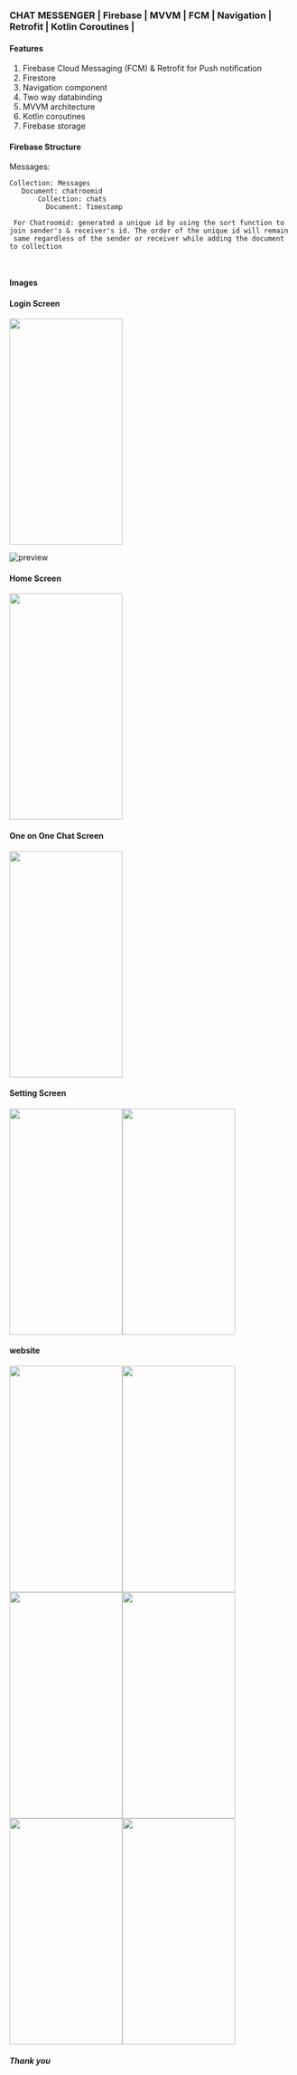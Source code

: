 ###    CHAT MESSENGER | Firebase | MVVM | FCM | Navigation | Retrofit | Kotlin Coroutines | 

#### Features 
1. Firebase Cloud Messaging (FCM) & Retrofit for Push notification
2. Firestore 
3. Navigation component 
4. Two way databinding
5. MVVM architecture 
6. Kotlin coroutines 
7. Firebase storage




#### Firebase Structure

Messages:
```
Collection: Messages 
   Document: chatroomid 
       Collection: chats
         Document: Timestamp
         
 For Chatroomid: generated a unique id by using the sort function to join sender's & receiver's id. The order of the unique id will remain
 same regardless of the sender or receiver while adding the document to collection
       
         
```




#### Images 

#### Login Screen 

<div style="display: flex; flex-direction: row;">
  <img src="images/abc.png" style="width: 200px; height: 400px;">
</div>

![preview](images/abc.png)


#### Home Screen 

<div style="display: flex; flex-direction: row;">
  <img src="images/3.jpeg" style="width: 200px; height: 400px;">
</div>


#### One on One Chat Screen 

<div style="display: flex; flex-direction: row;">
  <img src="images/8.jpeg" style="width: 200px; height: 400px;">
</div>


#### Setting Screen

<div style="display: flex; flex-direction: row;">
  <img src="images/2.jpeg" style="width: 200px; height: 400px;">
  <img src="images/7.jpeg" style="width: 200px; height: 400px;">

</div>


#### website 

<div style="display: flex; flex-direction: row;">
  <img src="images/4.jpeg" style="width: 200px; height: 400px;">
  <img src="images/5.jpeg" style="width: 200px; height: 400px;">
</div>


<div style="display: flex; flex-direction: row;">
  <img src="images/6.jpeg" style="width: 200px; height: 400px;">
  <img src="images/9.jpeg" style="width: 200px; height: 400px;">
</div>

<div style="display: flex; flex-direction: row;">
  <img src="images/10.jpeg" style="width: 200px; height: 400px;">
  <img src="images/11.jpeg" style="width: 200px; height: 400px;">
</div>



##### Thank you
